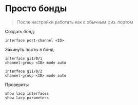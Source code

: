 # Просто бонды

> После настройки работать как с обычным физ. портом

Создать бонд:
```cisco
interface port-channel <ID>
```

Закинуть порты в бонд:
```cisco
interface gi1/0/1
channel-group <ID> mode auto

interface gi1/0/2
channel-group <ID> mode auto
```

Проверить:
```cisco
show lacp interfaces
show lacp parameters
```